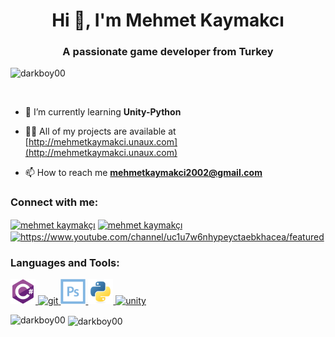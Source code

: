 <h1 align="center">Hi 👋, I'm Mehmet Kaymakcı</h1>
<h3 align="center">A passionate game developer from Turkey</h3>

<p align="left"> <img src="https://komarev.com/ghpvc/?username=darkboy00&label=Profile%20views&color=0e75b6&style=flat" alt="darkboy00" /> </p>

<p align="left"> <a href="https://twitter.com/" target="blank"><img src="https://img.shields.io/twitter/follow/?logo=twitter&style=for-the-badge" alt="" /></a> </p>

- 🌱 I’m currently learning **Unity-Python**

- 👨‍💻 All of my projects are available at [http://mehmetkaymakci.unaux.com](http://mehmetkaymakci.unaux.com)

- 📫 How to reach me **mehmetkaymakci2002@gmail.com**

<h3 align="left">Connect with me:</h3>
<p align="left">
<a href="https://linkedin.com/in/mehmet kaymakçı" target="blank"><img align="center" src="https://raw.githubusercontent.com/rahuldkjain/github-profile-readme-generator/master/src/images/icons/Social/linked-in-alt.svg" alt="mehmet kaymakçı" height="30" width="40" /></a>
<a href="https://fb.com/mehmet kaymakçı" target="blank"><img align="center" src="https://raw.githubusercontent.com/rahuldkjain/github-profile-readme-generator/master/src/images/icons/Social/facebook.svg" alt="mehmet kaymakçı" height="30" width="40" /></a>
<a href="https://www.youtube.com/c/https://www.youtube.com/channel/uc1u7w6nhypeyctaebkhacea/featured" target="blank"><img align="center" src="https://raw.githubusercontent.com/rahuldkjain/github-profile-readme-generator/master/src/images/icons/Social/youtube.svg" alt="https://www.youtube.com/channel/uc1u7w6nhypeyctaebkhacea/featured" height="30" width="40" /></a>
</p>

<h3 align="left">Languages and Tools:</h3>
<p align="left"> <a href="https://www.w3schools.com/cs/" target="_blank" rel="noreferrer"> <img src="https://raw.githubusercontent.com/devicons/devicon/master/icons/csharp/csharp-original.svg" alt="csharp" width="40" height="40"/> </a> <a href="https://git-scm.com/" target="_blank" rel="noreferrer"> <img src="https://www.vectorlogo.zone/logos/git-scm/git-scm-icon.svg" alt="git" width="40" height="40"/> </a> <a href="https://www.photoshop.com/en" target="_blank" rel="noreferrer"> <img src="https://raw.githubusercontent.com/devicons/devicon/master/icons/photoshop/photoshop-line.svg" alt="photoshop" width="40" height="40"/> </a> <a href="https://www.python.org" target="_blank" rel="noreferrer"> <img src="https://raw.githubusercontent.com/devicons/devicon/master/icons/python/python-original.svg" alt="python" width="40" height="40"/> </a> <a href="https://unity.com/" target="_blank" rel="noreferrer"> <img src="https://www.vectorlogo.zone/logos/unity3d/unity3d-icon.svg" alt="unity" width="40" height="40"/> </a> </p>

<p><img align="left" src="https://github-readme-stats.vercel.app/api/top-langs?username=darkboy00&show_icons=true&locale=en&layout=compact" alt="darkboy00" /></p>

<p>&nbsp;<img align="center" src="https://github-readme-stats.vercel.app/api?username=darkboy00&show_icons=true&locale=en" alt="darkboy00" /></p>
